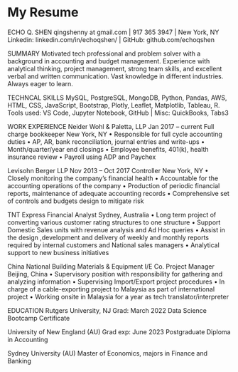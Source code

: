 # My Resume 
ECHO Q. SHEN
qingshenny at gmail.com | 917 365 3947 | New York, NY
Linkedin: linkedin.com/in/echoqshen/ | GitHub: github.com/echoqshen
	
SUMMARY
Motivated tech professional and problem solver with a background in accounting and budget management. Experience with analytical thinking, project management, strong team skills, and excellent verbal and written communication. Vast knowledge in different industries. Always eager to learn.

TECHNCAL SKILLS
MySQL, PostgreSQL, MongoDB, Python, Pandas, AWS, HTML, CSS, JavaScript, Bootstrap, Plotly, Leaflet, Matplotlib, Tableau, R.  Tools used: VS Code, Jupyter Notebook, GitHub | Misc: QuickBooks, Tabs3

WORK EXPERIENCE
Neider Wohl & Paletta, LLP									Jan 2017 – current
Full charge bookkeeper									New York, NY
•	Responsible for full cycle accounting duties
•	AP, AR, bank reconciliation, journal entries and write-ups
•	Month/quarter/year end closings
•	Employee benefits, 401(k), health insurance review
•	Payroll using ADP and Paychex

Levisohn Berger LLP										Nov 2013 – Oct 2017
Controller											New York, NY
•	Closely monitoring the company’s financial health
•	Accountable for the accounting operations of the company
•	Production of periodic financial reports, maintenance of adequate accounting records
•	Comprehensive set of controls and budgets design to mitigate risk

TNT Express
Financial Analyst									 	Sydney, Australia
•	Long term project of converting various customer rating structures to one structure
•	Support Domestic Sales units with revenue analysis and Ad Hoc queries
•	Assist in the design ,development and delivery of weekly and monthly reports required by internal customers and National sales managers
•	Analytical support to new business initiatives

China National Building Materials & Equipment I/E Co.
Project Manager										Beijing, China
•	Supervisory position with responsibility for gathering and analyzing information
•	Supervising Import/Export project procedures
•	In charge of a cable-exporting project to Malaysia as part of international project
•	Working onsite in Malaysia for a year as tech translator/interpreter

EDUCATION
Rutgers University, NJ									Grad: March 2022
Data Science Bootcamp Certificate

University of New England (AU)								Grad exp: June 2023
Postgraduate Diploma in Accounting

Sydney University (AU)
Master of Economics, majors in Finance and Banking
